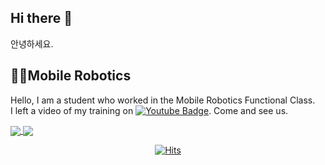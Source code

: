 ## Hi there 👋

안녕하세요.

## 🐱‍🏍Mobile Robotics

Hello, I am a student who worked in the Mobile Robotics Functional Class.<br>
I left a video of my training on [![Youtube Badge](https://img.shields.io/badge/Youtube-ff0000?style=flat-square&logo=youtube&link=https://www.youtube.com/c/kyleschool)](https://www.youtube.com/channel/UCNILwGnpN6s7WAWZ8rV_pGw/videos?view_as=subscriber). Come and see us.

<a href="https://github.com/ruddms936">
  <img align="center" src="https://github-readme-stats.vercel.app/api?username=ruddms936&count_private=true&show_icons=true&theme=prussian&line_height=20" />
</a>
<a href="https://github.com/ruddms936">
  <img align="center" src="https://github-readme-stats.vercel.app/api/top-langs/?username=ruddms936&layout=compact&theme=prussian" />
</a>

<div align=center>
  
  [![Hits](https://hits.seeyoufarm.com/api/count/incr/badge.svg?url=https%3A%2F%2Fgithub.com%2Fruddms936&count_bg=%2379C83D&title_bg=%23555555&icon=&icon_color=%23E7E7E7&title=hits&edge_flat=false)](https://hits.seeyoufarm.com)
  
</div>






<!--
**ruddms936/ruddms936** is a ✨ _special_ ✨ repository because its `README.md` (this file) appears on your GitHub profile.

Here are some ideas to get you started:

- 🔭 I’m currently working on ...
- 🌱 I’m currently learning ...
- 👯 I’m looking to collaborate on ...
- 🤔 I’m looking for help with ...
- 💬 Ask me about ...
- 📫 How to reach me: ...
- 😄 Pronouns: ...
- ⚡ Fun fact: ...
-->
